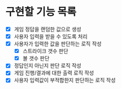 # 구현할 기능 목록
* [x] 게임 정답을 랜덤한 값으로 생성
* [X] 사용자 입력을 받을 수 있도록 처리
* [x] 사용자가 입력한 값을 판단하는 로직 작성
   * [x] 스트라이크 갯수 판단
   * [x] 볼 갯수 판단
* [x] 정답인지 아닌지 판단 로직 작성
* [X] 게임 진행/결과에 대한 출력 로직 작성
* [x] 사용자 입력값이 부적합한지 판단하는 로직 작성

